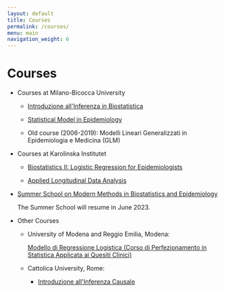 ```yaml
---
layout: default
title: Courses
permalink: /courses/
menu: main
navigation_weight: 6
---
```


Courses
=====================

- Courses at Milano-Bicocca University

  - [Introduzione all'Inferenza in Biostatistica](https://elearning.unimib.it/course/info.php?id=45369)

  - [Statistical Model in Epidemiology](https://elearning.unimib.it/course/info.php?id=45360)

  - Old course (2006-2019): Modelli Lineari Generalizzati in Epidemiologia e Medicina (GLM)
- Courses at Karolinska Institutet

  - [Biostatistics II: Logistic Regression for Epidemiologists](https://kiwas.ki.se/katalog/katalog/kurs/9326;jsessionid=3391b1003bdeca674227a50638c4?lang=en)

  - [Applied Longitudinal Data Analysis](https://kiwas.ki.se/katalog/katalog/kurs/9335)
- [Summer School on Modern Methods in Biostatistics and Epidemiology](http://www.biostatepi.org/)

  The Summer School will resume in June 2023.
- Other Courses

  - University of Modena and Reggio Emilia, Modena:

    [Modello di Regressione Logistica (Corso di Perfezionamento in Statistica Applicata ai Quesiti Clinici)](https://statisticamedica.unimore.it/wp-content/uploads/2022/03/Locandina-XII-Edizione-CdP-Statistica-Applicata-ai-Quesiti-Clinici.pdf)

  - Cattolica University, Rome:

    - [Introduzione all'Inferenza Causale](https://offertaformativa.unicatt.it/master-epidemiologia-e-biostatistica)


<div style="height:50px"></div>

<!---
Useful teaching material
=====================

- [Incidence and mortality of Prostate Cancer in Sweden, gif over time](/downloads/map_rate.gif)  

- [Visualizing multivariate logistic regression (document)](http://rpubs.com/alecri/multivLogistic)  

- [Visualize Type I/II errors: one-sample (z-)test of means](http://alessiocrippa.com/shiny/hp_err)

- [Difference between Binomial and Poisson distribution (web app)](http://alessiocrippa.com/shiny/bin_poi)  

- [Discrete random variables (lab document)](http://rpubs.com/alecri/discr_rv)

- [The Normal distribution (lab document)](http://rpubs.com/alecri/norm_rv)

- [Multivariable (2 dim) linear regression with no interaction (plot)](https://plot.ly/~alecri/216/no-interaction)

- [Multivariable (2 dim) linear regression with interaction (plot)](https://plot.ly/~alecri/214/interaction)
-->
